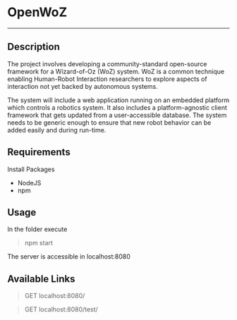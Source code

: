 # OpenWoZ
---
## Description
The project involves developing a community-standard open-source framework for a Wizard-of-Oz (WoZ) system. WoZ is a common technique enabling Human-Robot Interaction researchers to explore aspects of interaction not yet backed by autonomous systems.

The system will include a web application running on an embedded platform which controls a robotics system. It also includes a platform-agnostic client framework that gets updated from a user-accessible database. The system needs to be generic enough to ensure that new robot behavior can be added easily and during run-time.

## Requirements
Install Packages

* NodeJS
* npm

## Usage
In the folder execute

> npm start

The server is accessible in localhost:8080

## Available Links

> GET localhost:8080/

> GET localhost:8080/test/

